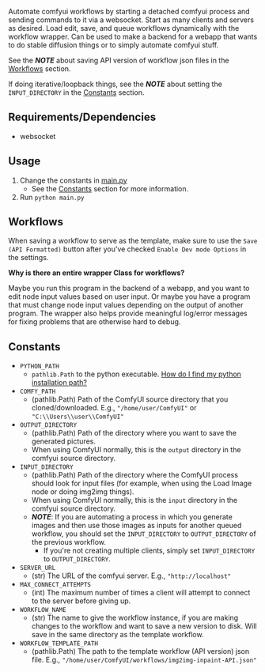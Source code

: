 Automate comfyui workflows by starting a detached comfyui process and sending commands to it via a websocket. Start as many clients and servers as desired. Load edit, save, and queue workflows dynamically with the workflow wrapper. Can be used to make a backend for a webapp that wants to do stable diffusion things or to simply automate comfyui stuff.

See the ***NOTE*** about saving API version of workflow json files in the [Workflows](#workflows) section.

If doing iterative/loopback things, see the ***NOTE*** about setting the `INPUT_DIRECTORY` in the [Constants](#constants) section.

## Requirements/Dependencies

- websocket

## Usage

1. Change the constants in [main.py](main.py)
   - See the [Constants](#constants) section for more information.
2. Run `python main.py`

## Workflows

When saving a workflow to serve as the template, make sure to use the `Save (API Formatted)` button after you've checked `Enable Dev mode Options` in the settings.

**Why is there an entire wrapper Class for workflows?**

Maybe you run this program in the backend of a webapp, and you want to edit node input values based on user input. Or maybe you have a program that must change node input values depending on the output of another program. The wrapper also helps provide meaningful log/error messages for fixing problems that are otherwise hard to debug.


## Constants

- `PYTHON_PATH`
  - `pathlib.Path` to the python executable. [How do I find my python installation path?](https://blog.enterprisedna.co/where-is-python-installed/)
- `COMFY_PATH`
  - (pathlib.Path) Path of the ComfyUI source directory that you cloned/downloaded. E.g., `"/home/user/ComfyUI"` or `"C:\\Users\\user\\ComfyUI"`
- `OUTPUT_DIRECTORY`
  - (pathlib.Path) Path of the directory where you want to save the generated pictures. 
  - When using ComfyUI normally, this is the `output` directory in the comfyui source directory.
- `INPUT_DIRECTORY`
  - (pathlib.Path) Path of the directory where the ComfyUI process should look for input files (for example, when using the Load Image node or doing img2img things). 
  - When using ComfyUI normally, this is the `input` directory in the comfyui source directory. 
  - ***NOTE***: If you are automating a process in which you generate images and then use those images as inputs for another queued workflow, you should set the `INPUT_DIRECTORY` to  `OUTPUT_DIRECTORY` of the previous workflow. 
    - If you're not creating multiple clients, simply set `INPUT_DIRECTORY` to `OUTPUT_DIRECTORY`.
- `SERVER_URL`
  - (str) The URL of the comfyui server. E.g., `"http://localhost"` 
- `MAX_CONNECT_ATTEMPTS`
  - (int) The maximum number of times a client will attempt to connect to the server before giving up. 
- `WORKFLOW_NAME`
  - (str) The name to give the workflow instance, if you are making changes to the workflow and want to save a new version to disk. Will save in the same directory as the template workflow.
- `WORKFLOW_TEMPLATE_PATH`
  - (pathlib.Path) The path to the template workflow (API version) json file. E.g., `"/home/user/ComfyUI/workflows/img2img-inpaint-API.json"`
